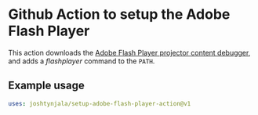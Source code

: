 # Github Action to setup the Adobe Flash Player

This action downloads the [Adobe Flash Player projector content debugger](https://www.adobe.com/support/flashplayer/debug_downloads.html), and adds a _flashplayer_ command to the `PATH`.

## Example usage

```yml
uses: joshtynjala/setup-adobe-flash-player-action@v1
```

